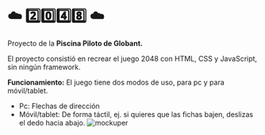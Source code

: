 # ☁️ 2️⃣0️⃣4️⃣8️⃣ ☁️

Proyecto de la __Piscina Piloto de Globant.__

El proyecto consistió en recrear el juego 2048 con HTML, CSS y JavaScript, sin ningún framework.


__Funcionamiento:__
El juego tiene dos modos de uso, para pc y para móvil/tablet.
  - Pc: Flechas de dirección
  - Móvil/tablet: De forma táctil, ej. si quieres que las fichas bajen, deslizas el dedo hacia abajo.
![mockuper](https://github.com/user-attachments/assets/39f4f4c7-5c3d-4852-941d-72a7288f3a9f)
